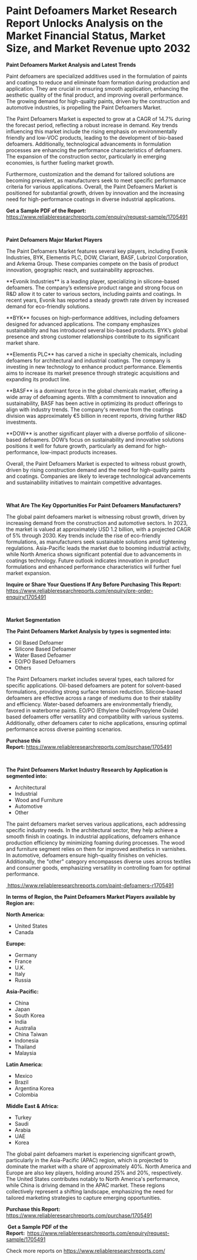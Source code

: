 <p><h1>Paint Defoamers Market Research Report Unlocks Analysis on the Market Financial Status, Market Size, and Market Revenue upto 2032</h1></p><p><strong>Paint Defoamers Market Analysis and Latest Trends</strong></p>
<p><p>Paint defoamers are specialized additives used in the formulation of paints and coatings to reduce and eliminate foam formation during production and application. They are crucial in ensuring smooth application, enhancing the aesthetic quality of the final product, and improving overall performance. The growing demand for high-quality paints, driven by the construction and automotive industries, is propelling the Paint Defoamers Market.</p><p>The Paint Defoamers Market is expected to grow at a CAGR of 14.7% during the forecast period, reflecting a robust increase in demand. Key trends influencing this market include the rising emphasis on environmentally friendly and low-VOC products, leading to the development of bio-based defoamers. Additionally, technological advancements in formulation processes are enhancing the performance characteristics of defoamers. The expansion of the construction sector, particularly in emerging economies, is further fueling market growth.</p><p>Furthermore, customization and the demand for tailored solutions are becoming prevalent, as manufacturers seek to meet specific performance criteria for various applications. Overall, the Paint Defoamers Market is positioned for substantial growth, driven by innovation and the increasing need for high-performance coatings in diverse industrial applications.</p></p>
<p><strong>Get a Sample PDF of the Report:&nbsp;</strong> <a href="https://www.reliableresearchreports.com/enquiry/request-sample/1705491?utm_campaign=2246&utm_medium=2&utm_source=Github&utm_content=ia&utm_term=27032025&utm_id=paint-defoamers">https://www.reliableresearchreports.com/enquiry/request-sample/1705491</a></p>
<p>&nbsp;</p>
<p><strong>Paint Defoamers Major Market Players</strong></p>
<p><p>The Paint Defoamers Market features several key players, including Evonik Industries, BYK, Elementis PLC, DOW, Clariant, BASF, Lubrizol Corporation, and Arkema Group. These companies compete on the basis of product innovation, geographic reach, and sustainability approaches.</p><p>**Evonik Industries** is a leading player, specializing in silicone-based defoamers. The company’s extensive product range and strong focus on R&D allow it to cater to various sectors, including paints and coatings. In recent years, Evonik has reported a steady growth rate driven by increased demand for eco-friendly solutions.</p><p>**BYK** focuses on high-performance additives, including defoamers designed for advanced applications. The company emphasizes sustainability and has introduced several bio-based products. BYK’s global presence and strong customer relationships contribute to its significant market share.</p><p>**Elementis PLC** has carved a niche in specialty chemicals, including defoamers for architectural and industrial coatings. The company is investing in new technology to enhance product performance. Elementis aims to increase its market presence through strategic acquisitions and expanding its product line.</p><p>**BASF** is a dominant force in the global chemicals market, offering a wide array of defoaming agents. With a commitment to innovation and sustainability, BASF has been active in optimizing its product offerings to align with industry trends. The company's revenue from the coatings division was approximately €5 billion in recent reports, driving further R&D investments.</p><p>**DOW** is another significant player with a diverse portfolio of silicone-based defoamers. DOW’s focus on sustainability and innovative solutions positions it well for future growth, particularly as demand for high-performance, low-impact products increases.</p><p>Overall, the Paint Defoamers Market is expected to witness robust growth, driven by rising construction demand and the need for high-quality paints and coatings. Companies are likely to leverage technological advancements and sustainability initiatives to maintain competitive advantages.</p></p>
<p>&nbsp;</p>
<p><strong>What Are The Key Opportunities For Paint Defoamers Manufacturers?</strong></p>
<p><p>The global paint defoamers market is witnessing robust growth, driven by increasing demand from the construction and automotive sectors. In 2023, the market is valued at approximately USD 1.2 billion, with a projected CAGR of 5% through 2030. Key trends include the rise of eco-friendly formulations, as manufacturers seek sustainable solutions amid tightening regulations. Asia-Pacific leads the market due to booming industrial activity, while North America shows significant potential due to advancements in coatings technology. Future outlook indicates innovation in product formulations and enhanced performance characteristics will further fuel market expansion.</p></p>
<p><strong>Inquire or Share Your Questions If Any Before Purchasing This Report:</strong> <a href="https://www.reliableresearchreports.com/enquiry/pre-order-enquiry/1705491?utm_campaign=2246&utm_medium=2&utm_source=Github&utm_content=ia&utm_term=27032025&utm_id=paint-defoamers">https://www.reliableresearchreports.com/enquiry/pre-order-enquiry/1705491</a></p>
<p>&nbsp;</p>
<p><strong>Market Segmentation</strong></p>
<p><strong>The Paint Defoamers Market Analysis by types is segmented into:</strong></p>
<p><ul><li>Oil Based Defoamer</li><li>Silicone Based Defoamer</li><li>Water Based Defoamer</li><li>EO/PO Based Defoamers</li><li>Others</li></ul></p>
<p><p>The Paint Defoamers market includes several types, each tailored for specific applications. Oil-based defoamers are potent for solvent-based formulations, providing strong surface tension reduction. Silicone-based defoamers are effective across a range of mediums due to their stability and efficiency. Water-based defoamers are environmentally friendly, favored in waterborne paints. EO/PO (Ethylene Oxide/Propylene Oxide) based defoamers offer versatility and compatibility with various systems. Additionally, other defoamers cater to niche applications, ensuring optimal performance across diverse painting scenarios.</p></p>
<p><strong>Purchase this Report:&nbsp;</strong><a href="https://www.reliableresearchreports.com/purchase/1705491?utm_campaign=2246&utm_medium=2&utm_source=Github&utm_content=ia&utm_term=27032025&utm_id=paint-defoamers">https://www.reliableresearchreports.com/purchase/1705491</a></p>
<p>&nbsp;</p>
<p><strong>The Paint Defoamers Market Industry Research by Application is segmented into:</strong></p>
<p><ul><li>Architectural</li><li>Industrial</li><li>Wood and Furniture</li><li>Automotive</li><li>Other</li></ul></p>
<p><p>The paint defoamers market serves various applications, each addressing specific industry needs. In the architectural sector, they help achieve a smooth finish in coatings. In industrial applications, defoamers enhance production efficiency by minimizing foaming during processes. The wood and furniture segment relies on them for improved aesthetics in varnishes. In automotive, defoamers ensure high-quality finishes on vehicles. Additionally, the "other" category encompasses diverse uses across textiles and consumer goods, emphasizing versatility in controlling foam for optimal performance.</p></p>
<p><a href="https://www.reliableresearchreports.com/paint-defoamers-r1705491?utm_campaign=2246&utm_medium=2&utm_source=Github&utm_content=ia&utm_term=27032025&utm_id=paint-defoamers">&nbsp;https://www.reliableresearchreports.com/paint-defoamers-r1705491</a></p>
<p><strong>In terms of Region, the Paint Defoamers Market Players available by Region are:</strong></p>
<p>
    <p> <strong> North America: </strong>
        <ul>
            <li>United States</li>
            <li>Canada</li>
        </ul>
        </p> 
    <p> <strong> Europe: </strong>
        <ul>
            <li>Germany</li>
            <li>France</li>
            <li>U.K.</li>
            <li>Italy</li>
            <li>Russia</li>
        </ul>
        </p> 
    <p> <strong> Asia-Pacific: </strong>
        <ul>
            <li>China</li>
            <li>Japan</li>
            <li>South Korea</li>
            <li>India</li>
            <li>Australia</li>
            <li>China Taiwan</li>
            <li>Indonesia</li>
            <li>Thailand</li>
            <li>Malaysia</li>
        </ul>
        </p> 
    <p> <strong> Latin America: </strong>
        <ul>
            <li>Mexico</li>
            <li>Brazil</li>
            <li>Argentina Korea</li>
            <li>Colombia</li>
        </ul>
        </p> 
    <p> <strong> Middle East & Africa: </strong>
        <ul>
            <li>Turkey</li>
            <li>Saudi</li>
            <li>Arabia</li>
            <li>UAE</li>
            <li>Korea</li>
        </ul>
    </p>
    </p>
<p><p>The global paint defoamers market is experiencing significant growth, particularly in the Asia-Pacific (APAC) region, which is projected to dominate the market with a share of approximately 40%. North America and Europe are also key players, holding around 25% and 20%, respectively. The United States contributes notably to North America's performance, while China is driving demand in the APAC market. These regions collectively represent a shifting landscape, emphasizing the need for tailored marketing strategies to capture emerging opportunities.</p></p>
<p><strong>Purchase this Report: </strong><a href="https://www.reliableresearchreports.com/purchase/1705491?utm_campaign=2246&utm_medium=2&utm_source=Github&utm_content=ia&utm_term=27032025&utm_id=paint-defoamers">https://www.reliableresearchreports.com/purchase/1705491</a></p>
<p>&nbsp;<strong>Get a Sample PDF of the Report:&nbsp;&nbsp;</strong><a href="https://www.reliableresearchreports.com/enquiry/request-sample/1705491?utm_campaign=2246&utm_medium=2&utm_source=Github&utm_content=ia&utm_term=27032025&utm_id=paint-defoamers">https://www.reliableresearchreports.com/enquiry/request-sample/1705491</a></p>
<p><strong></strong></p>
<p>Check more reports on <a href="https://www.reliableresearchreports.com/?utm_campaign=2246&utm_medium=2&utm_source=Github&utm_content=ia&utm_term=27032025&utm_id=paint-defoamers">https://www.reliableresearchreports.com/</a></p>